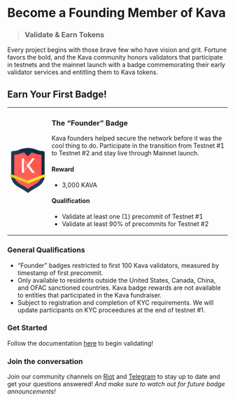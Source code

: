 # Become a Founding Member of Kava

> ### Validate & Earn Tokens

Every project begins with those brave few who have vision and grit. Fortune favors the bold, and the Kava community honors validators that participate in testnets and the mainnet launch with a badge commemorating their early validator services and entitling them to Kava tokens.

## Earn Your First Badge!

|                                             |                                                                                                                                                                                                                                                                                                                                                                                                                 |
| ------------------------------------------- | --------------------------------------------------------------------------------------------------------------------------------------------------------------------------------------------------------------------------------------------------------------------------------------------------------------------------------------------------------------------------------------------------------------- |
| <img src="./founder-badge.png" width="280"> | <h3>The “Founder” Badge</h3><p>Kava founders helped secure the network before it was the cool thing to do. Participate in the transition from Testnet #1 to Testnet #2 and stay live through Mainnet launch.</p><h4>Reward</h4><ul><li>3,000 KAVA</li></ul><h4>Qualification</h4><ul><li>Validate at least one (1) precommit of Testnet #1</li><li>Validate at least 90% of precommits for Testnet #2</li></ul> |

### General Qualifications

- “Founder” badges restricted to first 100 Kava validators, measured by timestamp of first precommit.
- Only available to residents outside the United States, Canada, China, and OFAC sanctioned countries. Kava badge rewards are not available to entities that participated in the Kava fundraiser.
- Subject to registration and completion of KYC requirements. We will update participants on KYC proceedures at the end of testnet #1.

### Get Started

Follow the documentation [here](https://github.com/Kava-Labs/kava-devnet) to begin validating!

### Join the conversation

Join our community channels on [Riot](https://riot.im/app/#/room/#kava-validators:matrix.org) and [Telegram](https://t.me/kavalabs) to stay up to date and get your questions answered! _And make sure to watch out for future badge announcements!_
